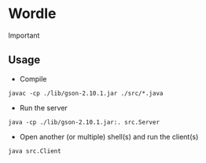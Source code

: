 # Wordle



> [!IMPORTANT]
> 

## Usage

- Compile

```
javac -cp ./lib/gson-2.10.1.jar ./src/*.java
```

- Run the server

```
java -cp ./lib/gson-2.10.1.jar:. src.Server
```

- Open another (or multiple) shell(s) and run the client(s)

```
java src.Client
```
